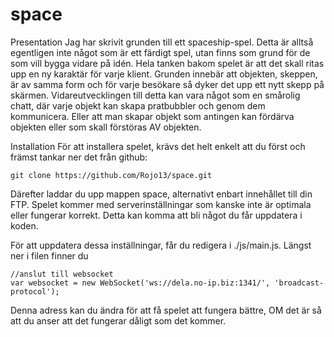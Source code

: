 space
=====

Presentation
Jag har skrivit grunden till ett spaceship-spel. Detta är alltså egentligen inte något som är ett färdigt spel, utan finns som grund för de som vill bygga vidare på idén. Hela tanken bakom spelet är att det skall ritas upp en ny karaktär för varje klient. Grunden innebär att objekten, skeppen, är av samma form och för varje besökare så dyker det upp ett nytt skepp på skärmen. Vidareutvecklingen till detta kan vara något som en smårolig chatt, där varje objekt kan skapa pratbubbler och genom dem kommunicera. Eller att man skapar objekt som antingen kan fördärva objekten eller som skall förstöras AV objekten.

Installation
För att installera spelet, krävs det helt enkelt att du först och främst tankar ner det från github:
	
	git clone https://github.com/Rojo13/space.git

Därefter laddar du upp mappen space, alternativt enbart innehållet till din FTP. Spelet kommer med serverinställningar som kanske inte är optimala eller fungerar korrekt. Detta kan komma att bli något du får uppdatera i koden.

För att uppdatera dessa inställningar, får du redigera i ./js/main.js. Längst ner i filen finner du 

    //anslut till websocket
    var websocket = new WebSocket('ws://dela.no-ip.biz:1341/', 'broadcast-protocol');

Denna adress kan du ändra för att få spelet att fungera bättre, OM det är så att du anser att det fungerar dåligt som det kommer.
